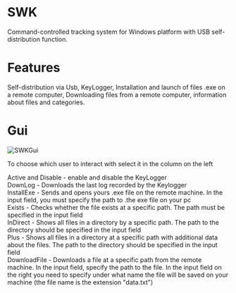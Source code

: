 # SWK
Command-controlled tracking system for Windows platform with USB self-distribution function.
# Features # 
Self-distribution via Usb, KeyLogger, Installation and launch of files .exe on a remote computer, Downloading files from a remote computer, information about files and categories.
# Gui #
![SWKGui](https://user-images.githubusercontent.com/76472049/117753005-fb14e100-b241-11eb-8a9d-2daab4a6b9e1.png)

To choose which user to interact with select it in the column on the left

Active and Disable - enable and disable the KeyLogger  
DownLog - Downloads the last log recorded by the Keylogger  
InstallExe - Sends and opens yours .exe file on the remote machine. In the input field, you must specify the path to .the exe file on your pc  
Exists - Checks whether the file exists at a specific path. The path must be specified in the input field  
InDirect - Shows all files in a directory by a specific path. The path to the directory should be specified in the input field  
Plus - Shows all files in a directory at a specific path with additional data about the files. The path to the directory should be specified in the input field  
DownloadFile - Downloads a file at a specific path from the remote machine. In the input field, specify the path to the file. In the input field on the right you need to specify under what name the file will be saved on your machine (the file name is the extension "data.txt")


